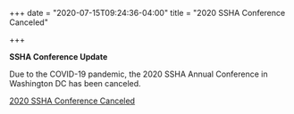 +++
date = "2020-07-15T09:24:36-04:00"
title = "2020 SSHA Conference Canceled"

+++

**SSHA Conference Update**

Due to the COVID-19 pandemic, the 2020 SSHA Annual Conference in Washington DC has been canceled.

<a href="https://ssha.org/news/">2020 SSHA Conference Canceled</a>


